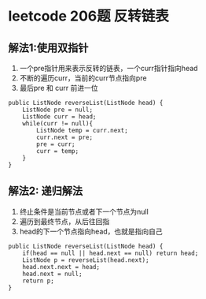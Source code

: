 # leetcode 206题 反转链表

## 解法1:使用双指针
1. 一个pre指针用来表示反转的链表，一个curr指针指向head
2. 不断的遍历curr，当前的curr节点指向pre
3. 最后pre 和 curr 前进一位
```
public ListNode reverseList(ListNode head) {
    ListNode pre = null;
    ListNode curr = head;
    while(curr != null){
        ListNode temp = curr.next;
        curr.next = pre;
        pre = curr;
        curr = temp;
    }
}
```

## 解法2: 递归解法
1. 终止条件是当前节点或者下一个节点为null
2. 遍历到最终节点，从后往回指
3. head的下一个节点指向head，也就是指向自己
```
public ListNode reverseList(ListNode head) {
    if(head == null || head.next == null) return head;
    ListNode p = reverseList(head.next);
    head.next.next = head;
    head.next = null;
    return p;
}
```
